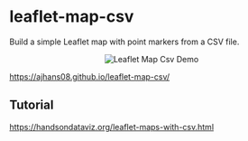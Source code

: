 # leaflet-map-csv

Build a simple Leaflet map with point markers from a CSV file.

<p align="center">
  <img src="./leaflet-map-csv.png" alt="Leaflet Map Csv Demo" />
</p>

https://ajhans08.github.io/leaflet-map-csv/

## Tutorial
https://handsondataviz.org/leaflet-maps-with-csv.html
